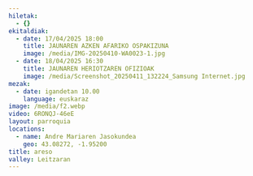 ```yaml
---
hiletak:
  - {}
ekitaldiak:
  - date: 17/04/2025 18:00
    title: JAUNAREN AZKEN AFARIKO OSPAKIZUNA
    image: /media/IMG-20250410-WA0023-1.jpg
  - date: 18/04/2025 16:30
    title: JAUNAREN HERIOTZAREN OFIZIOAK
    image: /media/Screenshot_20250411_132224_Samsung Internet.jpg
mezak:
  - date: igandetan 10.00
    language: euskaraz
image: /media/f2.webp
video: 6RONQJ-46eE
layout: parroquia
locations:
  - name: Andre Mariaren Jasokundea
    geo: 43.08272, -1.95200
title: areso
valley: Leitzaran
---
```

